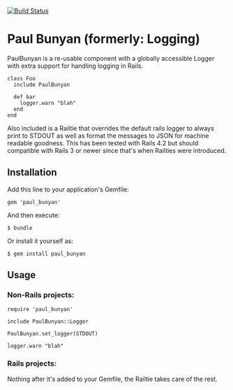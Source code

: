 [![Build Status](https://secure.travis-ci.org/instructure/paul_bunyan.png)](http://travis-ci.org/instructure/paul_bunyan)
# Paul Bunyan (formerly: Logging)

PaulBunyan is a re-usable component with a globally accessible Logger with extra
support for handling logging in Rails.

```
class Foo
  include PaulBunyan

  def bar
    logger.warn "blah"
  end
end
```

Also included is a Railtie that overrides the default rails logger to always
print to STDOUT as well as format the messages to JSON for machine readable
goodness. This has been tested with Rails 4.2 but should compatible with
Rails 3 or newer since that's when Railties were introduced.

## Installation

Add this line to your application's Gemfile:

    gem 'paul_bunyan'

And then execute:

    $ bundle

Or install it yourself as:

    $ gem install paul_bunyan

## Usage

### Non-Rails projects:

```
require 'paul_bunyan'

include PaulBunyan::Logger

PaulBunyan.set_logger(STDOUT)

logger.warn "blah"
```

### Rails projects:

Nothing after it's added to your Gemfile, the Railtie takes care of the rest.

